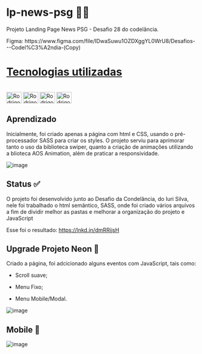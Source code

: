 
# lp-news-psg 👨‍🚀
Projeto Landing Page News PSG - Desafio 28 do codelância.
<p>Figma: <a>https://www.figma.com/file/IDwaSuwu1OZDXggYL0WrU8/Desafios---Codel%C3%A2ndia-(Copy)</a> </p>


# [Tecnologias utilizadas](#tecnologias)
<div style="display: inline_block"><br>
  <img align="center" alt="Rodrigo-html" height="30" width="40" src="https://cdn.jsdelivr.net/gh/devicons/devicon/icons/html5/html5-original.svg">
  <img align="center" alt="Rodrigo-Css" height="30" width="40" src="https://cdn.jsdelivr.net/gh/devicons/devicon/icons/css3/css3-original.svg">
  <img align="center" alt="Rodrigo-Css" height="30" width="40" src="https://cdn.jsdelivr.net/gh/devicons/devicon/icons/sass/sass-original.svg">
  <img align="center" alt="Rodrigo-JS" height="30" width="40" src="https://cdn.jsdelivr.net/gh/devicons/devicon/icons/javascript/javascript-original.svg">
  
</div>

   
## Aprendizado 
Inicialmente, foi criado apenas a página com html e CSS, usando o pré-processador SASS para criar os styles. O projeto serviu para aprimorar tanto o uso da biblioteca swiper, 
quanto a criação de animações utilizando a blioteca AOS Animation, além de praticar a responsividade.


![image](https://user-images.githubusercontent.com/99925589/191751244-e61cae0f-18fc-4567-a3ea-3201d8269cf1.png)

## Status ✅
O projeto foi desenvolvido junto ao Desafio da Condelância, do Iuri Silva, nele foi trabalhado o html semântico, SASS, onde foi criado vários arquivos a fim de dividir
melhor as pastas e melhorar a organização do projeto e JavaScript

Esse foi o resultado:
<a>https://lnkd.in/dmRRijsH</a>

 
 
 ## Upgrade Projeto Neon :rocket: 
 
 Criado a página, foi adcicionado alguns eventos com JavaScript, tais como:

 * <p> Scroll suave; </p>
 * <p> Menu Fixo;</p>
 * <p> Menu Mobile/Modal.</p>
 
 ![image](https://user-images.githubusercontent.com/99925589/191762326-a8848d6d-ae0c-44d9-a113-0ee8a29e9cf9.png)


 ## Mobile 📱
 
 ![image](https://user-images.githubusercontent.com/99925589/191762455-a05f2948-99cf-4535-a31b-292d963cee2d.png)
